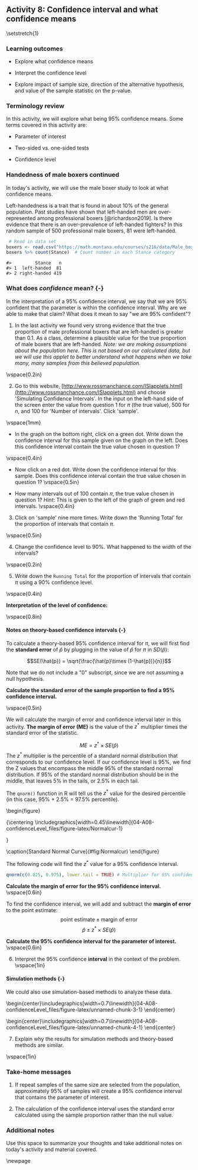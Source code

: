 ## Activity 8:  Confidence interval and what confidence means

\setstretch{1}

### Learning outcomes

* Explore what confidence means

* Interpret the confidence level

* Explore impact of sample size, direction of the alternative hypothesis, and value of the sample statistic on the p-value.

### Terminology review

In this activity, we will explore what being 95\% confidence means. Some terms covered in this activity are:

* Parameter of interest

* Two-sided vs. one-sided tests

* Confidence level

### Handedness of male boxers continued

In today's activity, we will use the male boxer study to look at what confidence means.

Left-handedness is a trait that is found in about 10\% of the general population. Past studies have shown that left-handed men are over-represented among professional boxers [@richardson2019]. Is there evidence that there is an over-prevalence of left-handed fighters?  In this random sample of 500 professional male boxers, 81 were left-handed.



``` r
 # Read in data set
boxers <- read.csv("https://math.montana.edu/courses/s216/data/Male_boxers_sample.csv")
boxers %>% count(Stance)  # Count number in each Stance category
```

```
#>         Stance   n
#> 1  left-handed  81
#> 2 right-handed 419
```

### What does *confidence* mean? {-}

In the interpretation of a 95\% confidence interval, we say that we are 95\% confident that the parameter is within the confidence interval.  Why are we able to make that claim?  What does it mean to say "we are 95\% confident"?

1. In the last activity we found very strong evidence that the true proportion of male professional boxers that are left-handed is greater than 0.1.  As a class, determine a plausible value for the true proportion of male boxers that are left-handed. *Note: we are making assumptions about the population here. This is not based on our calculated data, but we will use this applet to better understand what happens when we take many, many samples from this believed population.*

\vspace{0.2in}

2.  Go to this website, [http://www.rossmanchance.com/ISIapplets.html](http://www.rossmanchance.com/ISIapplets.html) and choose 'Simulating Confidence Intervals'.  In the input on the left-hand side of the screen enter the value from question 1 for $\pi$ (the true value), 500 for $n$, and 100 for 'Number of intervals'.  Click 'sample'.

\vspace{1mm}

* In the graph on the bottom right, click on a green dot.  Write down the confidence interval for this sample given on the graph on the left.  Does this confidence interval contain the true value chosen in question 1?

\vspace{0.4in}

* Now click on a red dot.  Write down the confidence interval for this sample.  Does this confidence interval contain the true value chosen in question 1?
\vspace{0.5in}

* How many intervals out of 100 contain $\pi$, the true value chosen in question 1? *Hint*:  This is given to the left of the graph of green and red intervals.
\vspace{0.4in}

3.  Click on 'sample' nine more times.  Write down the 'Running Total' for the proportion of intervals that contain $\pi$.

\vspace{0.5in}

4. Change the confidence level to 90\%.  What happened to the width of the intervals?

\vspace{0.2in}

5. Write down the `Running Total` for the proportion of intervals that contain $\pi$ using a 90\% confidence level.

\vspace{0.4in}

**Interpretation of the level of confidence:**

\vspace{0.8in}

#### Notes on theory-based confidence intervals {-}

To calculate a theory-based 95\% confidence interval for $\pi$, we will first find the **standard error** of $\hat{p}$ by plugging in the value of $\hat{p}$ for $\pi$ in $SD(\hat{p})$:

$$SE(\hat{p}) = \sqrt{\frac{\hat{p}\times (1-\hat{p})}{n}}$$

Note that we do not include a "0" subscript, since we are not assuming a null hypothesis. 

**Calculate the standard error of the sample proportion to find a 95\% confidence interval.**

\vspace{0.5in}

We will calculate the margin of error and confidence interval later in this activity. **The margin of error (ME)** is the value of the $z^*$ multiplier times the standard error of the statistic.

$$ME = z^* \times SE(\hat{p})$$
The $z^*$ multiplier is the percentile of a standard normal distribution that corresponds to our confidence level. If our confidence level is 95\%, we find the Z values that encompass the middle 95\% of the standard normal distribution.  If 95\% of the standard normal distribution should be in the middle, that leaves 5\% in the tails, or 2.5\% in each tail.  

The `qnorm()` function in R will tell us the $z^*$ value for the desired percentile (in this case, 95\% + 2.5\% = 97.5\% percentile). 

\begin{figure}

{\centering \includegraphics[width=0.45\linewidth]{04-A08-confidenceLevel_files/figure-latex/Normalcur-1} 

}

\caption{Standard Normal Curve}(\#fig:Normalcur)
\end{figure}

The following code will find the $z^*$ value for a 95\% confidence interval.


``` r
qnorm(c(0.025, 0.975), lower.tail = TRUE) # Multiplier for 95% confidence interval
```

**Calculate the margin of error for the 95\% confidence interval.**
\vspace{0.6in}

To find the confidence interval, we will add and subtract the **margin of error** to the point estimate:
$$\text{point estimate}\pm\text{margin of error}$$
$$\hat{p}\pm z^* \times SE(\hat{p})$$

**Calculate the 95\% confidence interval for the parameter of interest.**
\vspace{0.6in}


6.  Interpret the 95\% confidence **interval** in the context of the problem.
\vspace{1in}

#### Simulation methods {-}

We could also use simulation-based methods to analyze these data.


\begin{center}\includegraphics[width=0.7\linewidth]{04-A08-confidenceLevel_files/figure-latex/unnamed-chunk-3-1} \end{center}


\begin{center}\includegraphics[width=0.7\linewidth]{04-A08-confidenceLevel_files/figure-latex/unnamed-chunk-4-1} \end{center}

7. Explain why the results for simulation methods and theory-based methods are similar.

\vspace{1in}


### Take-home messages

1.  If repeat samples of the same size are selected from the population, approximately 95\% of samples will create a 95\% confidence interval that contains the parameter of interest.

2.  The calculation of the confidence interval uses the standard error calculated using the sample proportion rather than the null value.

### Additional notes

Use this space to summarize your thoughts and take additional notes on today's activity and material covered.


\newpage
